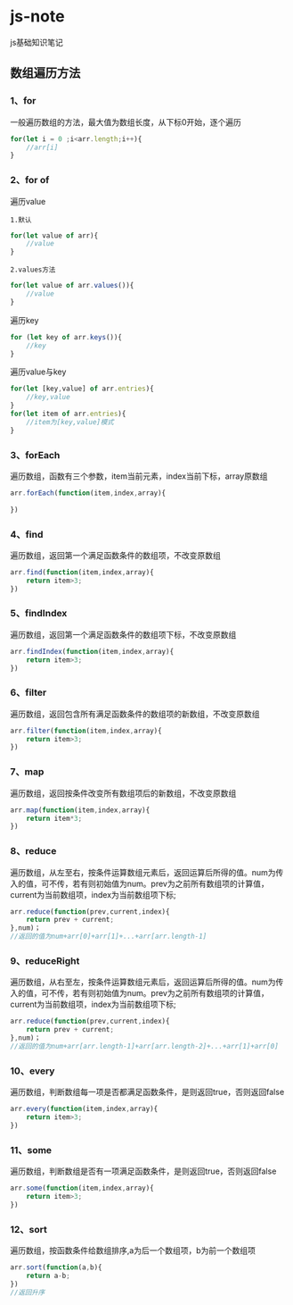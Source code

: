 # js-note
js基础知识笔记
## 数组遍历方法
### 1、for
一般遍历数组的方法，最大值为数组长度，从下标0开始，逐个遍历
```javascript
for(let i = 0 ;i<arr.length;i++){
	//arr[i]
}
```
### 2、for of
遍历value<br/>

	1.默认
```javascript
for(let value of arr){
	//value
}
```
	2.values方法
```javascript
for(let value of arr.values()){
	//value
}
```
遍历key
```javascript
for (let key of arr.keys()){
	//key
}
```
遍历value与key
```javascript
for(let [key,value] of arr.entries){
	//key,value
}
for(let item of arr.entries){
	//item为[key,value]模式
}
```
### 3、forEach
遍历数组，函数有三个参数，item当前元素，index当前下标，array原数组
```javascript
arr.forEach(function(item,index,array){
	
})
```
### 4、find
遍历数组，返回第一个满足函数条件的数组项，不改变原数组
```javascript
arr.find(function(item,index,array){
	return item>3;
})
```
### 5、findIndex
遍历数组，返回第一个满足函数条件的数组项下标，不改变原数组
```javascript
arr.findIndex(function(item,index,array){
	return item>3;
})
```
### 6、filter
遍历数组，返回包含所有满足函数条件的数组项的新数组，不改变原数组
```javascript
arr.filter(function(item,index,array){
	return item>3;
})
```
### 7、map
遍历数组，返回按条件改变所有数组项后的新数组，不改变原数组
```javascript
arr.map(function(item,index,array){
	return item*3;
})
```
### 8、reduce
遍历数组，从左至右，按条件运算数组元素后，返回运算后所得的值。num为传入的值，可不传，若有则初始值为num。prev为之前所有数组项的计算值，current为当前数组项，index为当前数组项下标;
```javascript
arr.reduce(function(prev,current,index){
	return prev + current;
},num)；
//返回的值为num+arr[0]+arr[1]+...+arr[arr.length-1]
```
### 9、reduceRight
遍历数组，从右至左，按条件运算数组元素后，返回运算后所得的值。num为传入的值，可不传，若有则初始值为num。prev为之前所有数组项的计算值，current为当前数组项，index为当前数组项下标;
```javascript
arr.reduce(function(prev,current,index){
	return prev + current;
},num)；
//返回的值为num+arr[arr.length-1]+arr[arr.length-2]+...+arr[1]+arr[0]
```
### 10、every
遍历数组，判断数组每一项是否都满足函数条件，是则返回true，否则返回false
```javascript
arr.every(function(item,index,array){
	return item>3;
})
```
### 11、some
遍历数组，判断数组是否有一项满足函数条件，是则返回true，否则返回false
```javascript
arr.some(function(item,index,array){
	return item>3;
})
```
### 12、sort
遍历数组，按函数条件给数组排序,a为后一个数组项，b为前一个数组项
```javascript
arr.sort(function(a,b){
	return a-b;
})
//返回升序
```